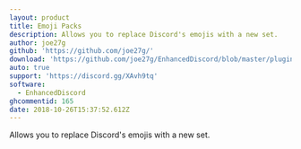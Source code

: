 ```yaml
---
layout: product
title: Emoji Packs
description: Allows you to replace Discord's emojis with a new set.
author: joe27g
github: 'https://github.com/joe27g/'
download: 'https://github.com/joe27g/EnhancedDiscord/blob/master/plugins/emoji_packs.js'
auto: true
support: 'https://discord.gg/XAvh9tq'
software:
  - EnhancedDiscord
ghcommentid: 165
date: 2018-10-26T15:37:52.612Z
---
```

Allows you to replace Discord's emojis with a new set.